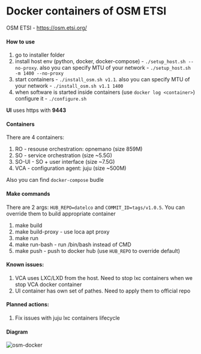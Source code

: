 Docker containers of OSM ETSI
=======

OSM ETSI - https://osm.etsi.org/ 

#### How to use

1. go to installer folder
2. install host env (python, docker, docker-compose) - `./setup_host.sh --no-proxy`. also you can specify MTU of your network - `./setup_host.sh -m 1400 --no-proxy`
3. start containers - `./install_osm.sh v1.1`. also you can specify MTU of your network - `./install_osm.sh v1.1 1400`
4. when software is started inside containers (use `docker log <container>`) configure it - `./configure.sh`

**UI** uses https with **9443**

#### Containers

There are 4 containers:

1. RO - resouse orchestration: opnemano (size 859M)
2. SO - service orchestration (size ~5.5G)
3. SO-UI - SO + user interface (size ~7.5G)
4. VCA - configuration agent: juju (size ~500M)

Also you can find `docker-compose` budle

#### Make commands

There are 2 args: `HUB_REPO=datelco` and `COMMIT_ID=tags/v1.0.5`. 
You can override them to build appropriate container

1. make build 
2. make build-proxy - use loca apt proxy
3. make run
4. make run-bash - run /bin/bash instead of CMD
5. make push - push to docker hub (use `HUB_REPO` to override default)

#### Known issues:

1. VCA uses LXC/LXD from the host. Need to stop lxc containers when we stop VCA docker container
2. UI container has own set of pathes. Need to apply them to official repo

#### Planned actions:
1. Fix issues with juju lxc containers lifecycle

#### Diagram
![osm-docker](https://www.dropbox.com/s/mohe0o51c4j1t6g/osm-docker.png)
